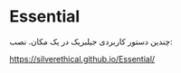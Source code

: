 # Essential
چندین دستور کاربردی جیلبریک در یک مکان. نصب:

https://silverethical.github.io/Essential/
